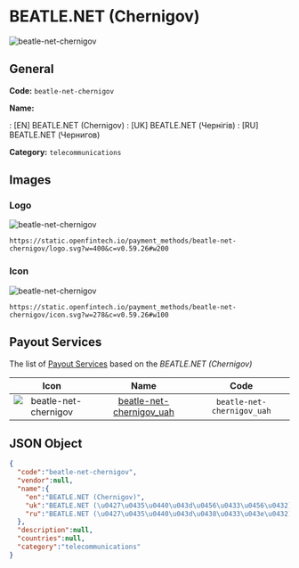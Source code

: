 
# BEATLE.NET (Chernigov) 
![beatle-net-chernigov](https://static.openfintech.io/payment_methods/beatle-net-chernigov/logo.svg?w=400&c=v0.59.26#w200)  

## General 
**Code:** `beatle-net-chernigov` 
 
**Name:** 
 
:	[EN] BEATLE.NET (Chernigov) 
:	[UK] BEATLE.NET (Чернігів) 
:	[RU] BEATLE.NET (Чернигов) 
 
**Category:** `telecommunications` 
 

## Images 

### Logo 
![beatle-net-chernigov](https://static.openfintech.io/payment_methods/beatle-net-chernigov/logo.svg?w=400&c=v0.59.26#w200)  

```
https://static.openfintech.io/payment_methods/beatle-net-chernigov/logo.svg?w=400&c=v0.59.26#w200
```  

### Icon 
![beatle-net-chernigov](https://static.openfintech.io/payment_methods/beatle-net-chernigov/icon.svg?w=278&c=v0.59.26#w100)  

```
https://static.openfintech.io/payment_methods/beatle-net-chernigov/icon.svg?w=278&c=v0.59.26#w100
```  

## Payout Services 
 
The list of [Payout Services](/payout-services/) based on the _BEATLE.NET (Chernigov)_ 

|Icon|Name|Code| 
|:---:|:---:|:---:| 
|![beatle-net-chernigov](https://static.openfintech.io/payout_methods/beatle-net-chernigov/icon.png?w=278&c=v0.59.26#w40) |[beatle-net-chernigov_uah](/payout-services/beatle-net-chernigov_uah/)|`beatle-net-chernigov_uah`| 
 

## JSON Object 

```json
{
  "code":"beatle-net-chernigov",
  "vendor":null,
  "name":{
    "en":"BEATLE.NET (Chernigov)",
    "uk":"BEATLE.NET (\u0427\u0435\u0440\u043d\u0456\u0433\u0456\u0432)",
    "ru":"BEATLE.NET (\u0427\u0435\u0440\u043d\u0438\u0433\u043e\u0432)"
  },
  "description":null,
  "countries":null,
  "category":"telecommunications"
}
```  
